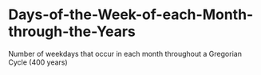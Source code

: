 # Days-of-the-Week-of-each-Month-through-the-Years
Number of weekdays that occur in each month throughout a Gregorian Cycle (400 years)
